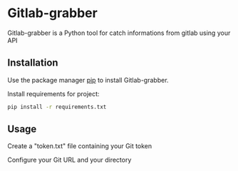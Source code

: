 # Gitlab-grabber

Gitlab-grabber is a Python tool for catch informations from gitlab using your API 

## Installation

Use the package manager [pip](https://pip.pypa.io/en/stable/) to install Gitlab-grabber.

Install requirements for project:

```bash
pip install -r requirements.txt
```

## Usage

Create a "token.txt" file containing your Git token

Configure your Git URL and your directory
